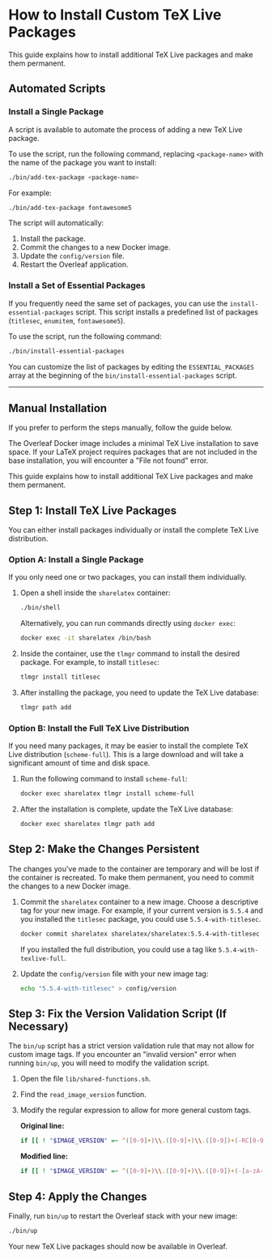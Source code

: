 # How to Install Custom TeX Live Packages

This guide explains how to install additional TeX Live packages and make them permanent.

## Automated Scripts

### Install a Single Package

A script is available to automate the process of adding a new TeX Live package.

To use the script, run the following command, replacing `<package-name>` with the name of the package you want to install:

```bash
./bin/add-tex-package <package-name>
```

For example:
```bash
./bin/add-tex-package fontawesome5
```

The script will automatically:
1.  Install the package.
2.  Commit the changes to a new Docker image.
3.  Update the `config/version` file.
4.  Restart the Overleaf application.

### Install a Set of Essential Packages

If you frequently need the same set of packages, you can use the `install-essential-packages` script. This script installs a predefined list of packages (`titlesec`, `enumitem`, `fontawesome5`).

To use the script, run the following command:
```bash
./bin/install-essential-packages
```

You can customize the list of packages by editing the `ESSENTIAL_PACKAGES` array at the beginning of the `bin/install-essential-packages` script.

---

## Manual Installation

If you prefer to perform the steps manually, follow the guide below.

The Overleaf Docker image includes a minimal TeX Live installation to save space. If your LaTeX project requires packages that are not included in the base installation, you will encounter a "File not found" error.

This guide explains how to install additional TeX Live packages and make them permanent.

## Step 1: Install TeX Live Packages

You can either install packages individually or install the complete TeX Live distribution.

### Option A: Install a Single Package

If you only need one or two packages, you can install them individually.

1.  Open a shell inside the `sharelatex` container:
    ```bash
    ./bin/shell
    ```
    Alternatively, you can run commands directly using `docker exec`:
    ```bash
    docker exec -it sharelatex /bin/bash
    ```

2.  Inside the container, use the `tlmgr` command to install the desired package. For example, to install `titlesec`:
    ```bash
    tlmgr install titlesec
    ```

3.  After installing the package, you need to update the TeX Live database:
    ```bash
    tlmgr path add
    ```

### Option B: Install the Full TeX Live Distribution

If you need many packages, it may be easier to install the complete TeX Live distribution (`scheme-full`). This is a large download and will take a significant amount of time and disk space.

1.  Run the following command to install `scheme-full`:
    ```bash
    docker exec sharelatex tlmgr install scheme-full
    ```

2.  After the installation is complete, update the TeX Live database:
    ```bash
    docker exec sharelatex tlmgr path add
    ```

## Step 2: Make the Changes Persistent

The changes you've made to the container are temporary and will be lost if the container is recreated. To make them permanent, you need to commit the changes to a new Docker image.

1.  Commit the `sharelatex` container to a new image. Choose a descriptive tag for your new image. For example, if your current version is `5.5.4` and you installed the `titlesec` package, you could use `5.5.4-with-titlesec`.
    ```bash
    docker commit sharelatex sharelatex/sharelatex:5.5.4-with-titlesec
    ```
    If you installed the full distribution, you could use a tag like `5.5.4-with-texlive-full`.

2.  Update the `config/version` file with your new image tag:
    ```bash
    echo "5.5.4-with-titlesec" > config/version
    ```

## Step 3: Fix the Version Validation Script (If Necessary)

The `bin/up` script has a strict version validation rule that may not allow for custom image tags. If you encounter an "invalid version" error when running `bin/up`, you will need to modify the validation script.

1.  Open the file `lib/shared-functions.sh`.

2.  Find the `read_image_version` function.

3.  Modify the regular expression to allow for more general custom tags.

    **Original line:**
    ```bash
    if [[ ! "$IMAGE_VERSION" =~ ^([0-9]+)\\.([0-9]+)\\.([0-9])+(-RC[0-9]*)?(-with-texlive-full)?$ ]]
    ```

    **Modified line:**
    ```bash
    if [[ ! "$IMAGE_VERSION" =~ ^([0-9]+)\\.([0-9]+)\\.([0-9])+(-[a-zA-Z0-9-]+)?$ ]]
    ```

## Step 4: Apply the Changes

Finally, run `bin/up` to restart the Overleaf stack with your new image:
```bash
./bin/up
```

Your new TeX Live packages should now be available in Overleaf.
